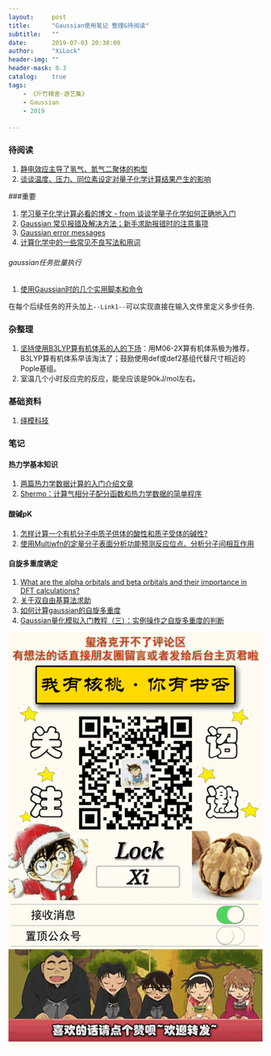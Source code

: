 ```yaml
---
layout:     post
title:      "Gaussian使用笔记 整理&待阅读"
subtitle:   ""
date:       2019-07-03 20:38:00
author:     "XiLock"
header-img: ""
header-mask: 0.3
catalog:    true
tags:
    - 《斤竹精舍·游艺集》
    - Gaussian
    - 2019

---
```


### 待阅读
1. [静电效应主导了氢气、氮气二聚体的构型](http://sobereva.com/209)
1. [谈谈温度、压力、同位素设定对量子化学计算结果产生的影响](http://bbs.keinsci.com/thread-10159-1-1.html)

###重要
1. [学习量子化学计算必看的博文 - from 谈谈学量子化学如何正确地入门](http://sobereva.com/355)
1. [Gaussian 常见报错及解决方法；新手求助报错时的注意事项](http://bbs.keinsci.com/thread-4829-1-1.html)
1. [Gaussian error messages](https://docs.computecanada.ca/wiki/Gaussian_error_messages)
1. [计算化学中的一些常见不良写法和用词](http://sobereva.com/298)


###### gaussian任务批量执行
1. [使用Gaussian时的几个实用脚本和命令](http://sobereva.com/258)

在每个后续任务的开头加上`--Link1--`可以实现直接在输入文件里定义多步任务.


### 杂整理
1. [坚持使用B3LYP算有机体系的人的下场](http://bbs.keinsci.com/thread-12773-1-1.html)：用M06-2X算有机体系极为推荐，B3LYP算有机体系早该淘汰了；鼓励使用def或def2基组代替尺寸相近的Pople基组。
1. 室温几个小时反应完的反应，能垒应该是90kJ/mol左右。

### 基础资料
1. [绎模科技](http://www.emoltech.com/?p=43&mdtp=2)

### 笔记
#### 热力学基本知识  
1. [两篇热力学数据计算的入门介绍文章](http://bbs.keinsci.com/thread-123-1-1.html)  
1. [Shermo：计算气相分子配分函数和热力学数据的简单程序](http://sobereva.com/315)  

#### 酸碱pK
1. [怎样计算一个有机分子中质子供体的酸性和质子受体的碱性?](http://bbs.keinsci.com/thread-19043-1-1.html)
1. [使用Multiwfn的定量分子表面分析功能预测反应位点、分析分子间相互作用](http://sobereva.com/159)

#### 自旋多重度确定
1. [What are the alpha orbitals and beta orbitals and their importance in DFT calculations?](https://www.researchgate.net/post/What_are_the_alpha_orbitals_and_beta_orbitals_and_their_importance_in_DFT_calculations)
1. [关于双自由基算法求助](http://bbs.keinsci.com/thread-4520-1-1.html)
1. [如何计算gaussian的自旋多重度](http://blog.sciencenet.cn/home.php?mod=space&uid=485752&do=blog&id=1115385)
1. [Gaussian量化模拟入门教程（三）：实例操作之自旋多重度的判断](https://zhuanlan.zhihu.com/p/272682337)

![](/img/wc-tail.GIF)
